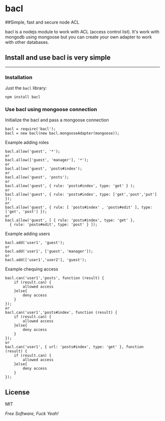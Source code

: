 bacl
=========

##Simple, fast and secure node ACL

bacl is a nodejs module to work with ACL (access control list). It's work with mongodb using mongoose but you can create your own adapter to work with other databases.

Install and use bacl is very simple
--------------
---
### Installation

Just the `bacl` library:

    npm install bacl

### Use bacl using mongoose connection

Initialize the bacl and pass a mongoose connection

    bacl = require('bacl');
    bacl = new bacl(new bacl.mongooseAdapter(mongoose));

Example adding roles

    bacl.allow('guest', '*');
    or
    bacl.allow(['guest', 'manager'], '*');
    or
    bacl.allow('guest', 'posts#index');
    or
    bacl.allow('guest', 'posts');
    or
    bacl.allow('guest', { rule: 'posts#index', type: 'get' } );
    or
    bacl.allow('guest', { rule: 'posts#index', type: ['get','post','put'] });
    or
    bacl.allow('guest', { rule: [ 'posts#index' , 'posts#edit' ], type: ['get', 'post'] });
    or
    bacl.allow('guest', [ { rule: 'posts#index', type: 'get' }, 
      { rule: 'posts#edit', type: 'post' } ]);

Example adding users

    bacl.add('user1', 'guest');
    or
    bacl.add('user1', ['guest', 'manager']);
    or
    bacl.add(['user1','user2'], 'guest');
    
Example chequing access

    bacl.can('user1','posts', function (result) {
        if (result.can) {
            allowed access
        }else{
            deny access
        }
    });
    or
    bacl.can('user1','posts#index', function (result) {
        if (result.can) {
            allowed access
        }else{
            deny access
        }
    });
    or
    bacl.can('user1', { url: 'posts#index', type: 'get' }, function (result) {
        if (result.can) {
            allowed access
        }else{
            deny access
        }
    });
License
-

MIT

*Free Software, Fuck Yeah!*
